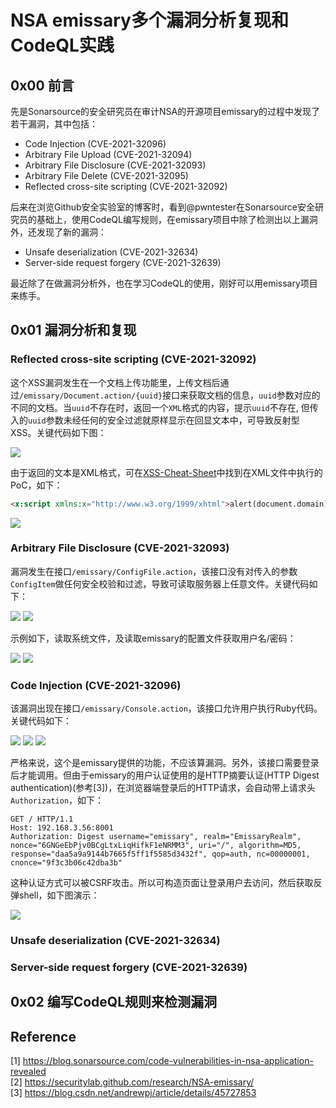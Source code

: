 # NSA emissary多个漏洞分析复现和CodeQL实践

## 0x00 前言

先是Sonarsource的安全研究员在审计NSA的开源项目emissary的过程中发现了若干漏洞，其中包括：
- Code Injection (CVE-2021-32096)
- Arbitrary File Upload (CVE-2021-32094)
- Arbitrary File Disclosure (CVE-2021-32093)
- Arbitrary File Delete (CVE-2021-32095)
- Reflected cross-site scripting (CVE-2021-32092)

后来在浏览Github安全实验室的博客时，看到@pwntester在Sonarsource安全研究员的基础上，使用CodeQL编写规则，在emissary项目中除了检测出以上漏洞外，还发现了新的漏洞：
- Unsafe deserialization (CVE-2021-32634)
- Server-side request forgery (CVE-2021-32639)

最近除了在做漏洞分析外，也在学习CodeQL的使用，刚好可以用emissary项目来练手。

## 0x01 漏洞分析和复现

### Reflected cross-site scripting (CVE-2021-32092)

这个XSS漏洞发生在一个文档上传功能里，上传文档后通过`/emissary/Document.action/{uuid}`接口来获取文档的信息，`uuid`参数对应的不同的文档。当`uuid`不存在时，返回一个`XML`格式的内容，提示`uuid`不存在, 但传入的`uuid`参数未经任何的安全过滤就原样显示在回显文本中，可导致反射型XSS。关键代码如下图：

<img src="pic/emissary_1.png">

由于返回的文本是XML格式，可在[XSS-Cheat-Sheet](https://portswigger.net/web-security/cross-site-scripting/cheat-sheet)中找到在XML文件中执行的PoC，如下：

```html
<x:script xmlns:x="http://www.w3.org/1999/xhtml">alert(document.domain)</x:script>
```

<img src="pic/emissary_2.png">


### Arbitrary File Disclosure (CVE-2021-32093) 

漏洞发生在接口`/emissary/ConfigFile.action`，该接口没有对传入的参数`ConfigItem`做任何安全校验和过滤，导致可读取服务器上任意文件。关键代码如下：

<img src="pic/emissary_3.png">

<img src="pic/emissary_4.png">

示例如下，读取系统文件，及读取emissary的配置文件获取用户名/密码：

<img src="pic/emissary_5.png">

<img src="pic/emissary_6.png">


### Code Injection (CVE-2021-32096)

该漏洞出现在接口`/emissary/Console.action`，该接口允许用户执行Ruby代码。关键代码如下：

<img src="pic/emissary_8.png">

<img src="pic/emissary_9.png">

<img src="pic/emissary_10.png">

严格来说，这个是emissary提供的功能，不应该算漏洞。另外，该接口需要登录后才能调用。但由于emissary的用户认证使用的是HTTP摘要认证(HTTP Digest authentication)(参考[3])，在浏览器端登录后的HTTP请求，会自动带上请求头`Authorization`，如下：

```
GET / HTTP/1.1
Host: 192.168.3.56:8001
Authorization: Digest username="emissary", realm="EmissaryRealm", nonce="6GNGeEbPjv0BCgLtxLiqHifkF1eNRMM3", uri="/", algorithm=MD5, response="daa5a9a9144b7665f5ff1f5585d3432f", qop=auth, nc=00000001, cnonce="9f3c3b06c42dba3b"
```

这种认证方式可以被CSRF攻击。所以可构造页面让登录用户去访问，然后获取反弹shell，如下图演示：

<img src="pic/emissary_7.gif">


### Unsafe deserialization (CVE-2021-32634)



### Server-side request forgery (CVE-2021-32639)



## 0x02 编写CodeQL规则来检测漏洞



## Reference

[1] https://blog.sonarsource.com/code-vulnerabilities-in-nsa-application-revealed <br>
[2] https://securitylab.github.com/research/NSA-emissary/ <br>
[3] https://blog.csdn.net/andrewpj/article/details/45727853